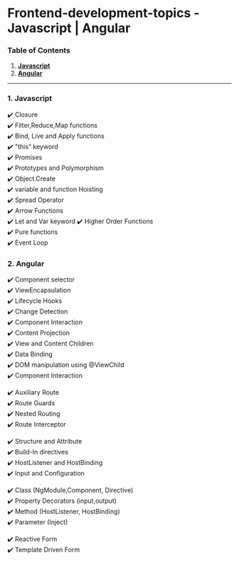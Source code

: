 # Frontend-development-topics - Javascript | Angular

### Table of Contents

1. **[Javascript](#1-javascript)**
2. **[Angular](#2-angular)**

---

### 1. Javascript

:heavy_check_mark: Closure  
:heavy_check_mark: Filter,Reduce,Map functions  
:heavy_check_mark: Bind, Live and Apply functions  
:heavy_check_mark: "this" keyword  
:heavy_check_mark: Promises  
:heavy_check_mark: Prototypes and Polymorphism  
:heavy_check_mark: Object.Create  
:heavy_check_mark: variable and function Hoisting  
:heavy_check_mark: Spread Operator  
:heavy_check_mark: Arrow Functions  
:heavy_check_mark: Let and Var keyword
:heavy_check_mark: Higher Order Functions  
:heavy_check_mark: Pure functions  
:heavy_check_mark: Event Loop

### 2. Angular

:heavy_check_mark: Component selector  
:heavy_check_mark: ViewEncapsulation  
:heavy_check_mark: Lifecycle Hooks  
:heavy_check_mark: Change Detection  
:heavy_check_mark: Component Interaction  
:heavy_check_mark: Content Projection  
:heavy_check_mark: View and Content Children  
:heavy_check_mark: Data Binding  
:heavy_check_mark: DOM manipulation using @ViewChild  
:heavy_check_mark: Component Interaction  

:heavy_check_mark: Auxiliary Route  
:heavy_check_mark: Route Guards  
:heavy_check_mark: Nested Routing  
:heavy_check_mark: Route Interceptor  

:heavy_check_mark: Structure and Attribute  
:heavy_check_mark: Build-In directives  
:heavy_check_mark: HostListener and HostBinding  
:heavy_check_mark: Input and Configuration  

:heavy_check_mark: Class (NgModule,Component, Directive)  
:heavy_check_mark: Property Decorators (input,output)  
:heavy_check_mark: Method (HostListener, HostBinding)  
:heavy_check_mark: Parameter (Inject)  
  
:heavy_check_mark: Reactive Form  
:heavy_check_mark: Template Driven Form
